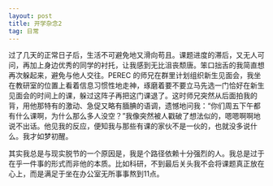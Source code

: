 ```yaml
---
layout: post
title: 开学杂念2
tag: 日常
---
```

过了几天的正常日子后，生活不可避免地又滑向苟且。课题进度的滞后，又无人可问，再加上身边优秀的同学的衬托，让我感到无比沮丧颓唐。笨口拙舌的我简直想再次躲起来，避免与他人交往。PEREC 的师兄在群里计划组织新生见面会，我坐在教研室的位置上看着信息习惯性地走神，琢磨着要不要立马先选一门恰好在新生见面会的时间上的课，躲过这阵子再把这门课退了。这时师兄突然从后面拍我的背，用他那特有的激动、急促又略有腼腆的语调，遗憾地问我：“你们周五下午都有什么课啊，为什么那么多人没空？”我像突然被人戳破了想法似的，嗯嗯啊啊地说不出话。他见我的反应，便知我与那些有课的家伙不是一伙的，也就没多说什么。我才如梦初醒。

其实我总是与现实脱节的一个原因是，我是个路径依赖十分强烈的人。我总是过于在乎一件事的形式而非他的本质。比如科研，不到最后关头我不会将课题真正放在心上，而是满足于坐在办公室无所事事熬到11点。